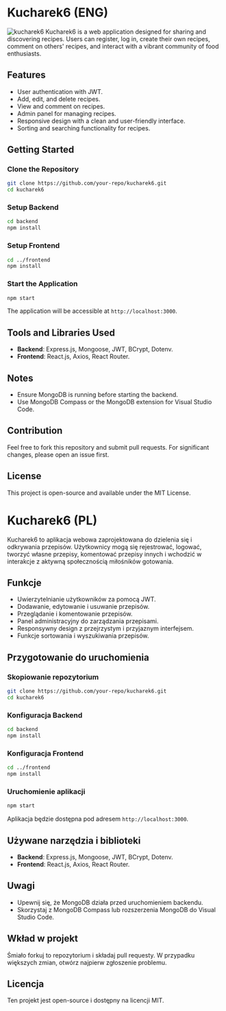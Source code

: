 
# Kucharek6 (ENG)
![kucharek6](https://github.com/user-attachments/assets/8b85ae39-c71f-43e8-b79e-25b5126d75a5)
Kucharek6 is a web application designed for sharing and discovering recipes. Users can register, log in, create their own recipes, comment on others' recipes, and interact with a vibrant community of food enthusiasts.

## Features
- User authentication with JWT.
- Add, edit, and delete recipes.
- View and comment on recipes.
- Admin panel for managing recipes.
- Responsive design with a clean and user-friendly interface.
- Sorting and searching functionality for recipes.

## Getting Started

### Clone the Repository
```bash
git clone https://github.com/your-repo/kucharek6.git
cd kucharek6
```

### Setup Backend
```bash
cd backend
npm install
```

### Setup Frontend
```bash
cd ../frontend
npm install
```

### Start the Application
```bash
npm start
```

The application will be accessible at `http://localhost:3000`.

## Tools and Libraries Used
- **Backend**: Express.js, Mongoose, JWT, BCrypt, Dotenv.
- **Frontend**: React.js, Axios, React Router.

## Notes
- Ensure MongoDB is running before starting the backend.
- Use MongoDB Compass or the MongoDB extension for Visual Studio Code.

## Contribution
Feel free to fork this repository and submit pull requests. For significant changes, please open an issue first.

## License
This project is open-source and available under the MIT License.


# Kucharek6 (PL)

Kucharek6 to aplikacja webowa zaprojektowana do dzielenia się i odkrywania przepisów. Użytkownicy mogą się rejestrować, logować, tworzyć własne przepisy, komentować przepisy innych i wchodzić w interakcje z aktywną społecznością miłośników gotowania.

## Funkcje
- Uwierzytelnianie użytkowników za pomocą JWT.
- Dodawanie, edytowanie i usuwanie przepisów.
- Przeglądanie i komentowanie przepisów.
- Panel administracyjny do zarządzania przepisami.
- Responsywny design z przejrzystym i przyjaznym interfejsem.
- Funkcje sortowania i wyszukiwania przepisów.

## Przygotowanie do uruchomienia

### Skopiowanie repozytorium
```bash
git clone https://github.com/your-repo/kucharek6.git
cd kucharek6
```

### Konfiguracja Backend
```bash
cd backend
npm install
```

### Konfiguracja Frontend
```bash
cd ../frontend
npm install
```

### Uruchomienie aplikacji
```bash
npm start
```

Aplikacja będzie dostępna pod adresem `http://localhost:3000`.

## Używane narzędzia i biblioteki
- **Backend**: Express.js, Mongoose, JWT, BCrypt, Dotenv.
- **Frontend**: React.js, Axios, React Router.

## Uwagi
- Upewnij się, że MongoDB działa przed uruchomieniem backendu.
- Skorzystaj z MongoDB Compass lub rozszerzenia MongoDB do Visual Studio Code.

## Wkład w projekt
Śmiało forkuj to repozytorium i składaj pull requesty. W przypadku większych zmian, otwórz najpierw zgłoszenie problemu.

## Licencja
Ten projekt jest open-source i dostępny na licencji MIT.

